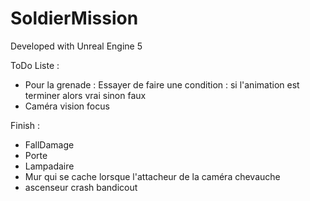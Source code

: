 # SoldierMission

Developed with Unreal Engine 5

ToDo Liste :
- Pour la grenade : Essayer de faire une condition : si l'animation est terminer alors vrai sinon faux
- Caméra vision focus

Finish :
- FallDamage
- Porte
- Lampadaire
- Mur qui se cache lorsque l'attacheur de la caméra chevauche
- ascenseur crash bandicout
